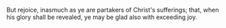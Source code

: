 But rejoice, inasmuch as ye are partakers of Christ's sufferings; that, when his glory shall be revealed, ye may be glad also with exceeding joy.
